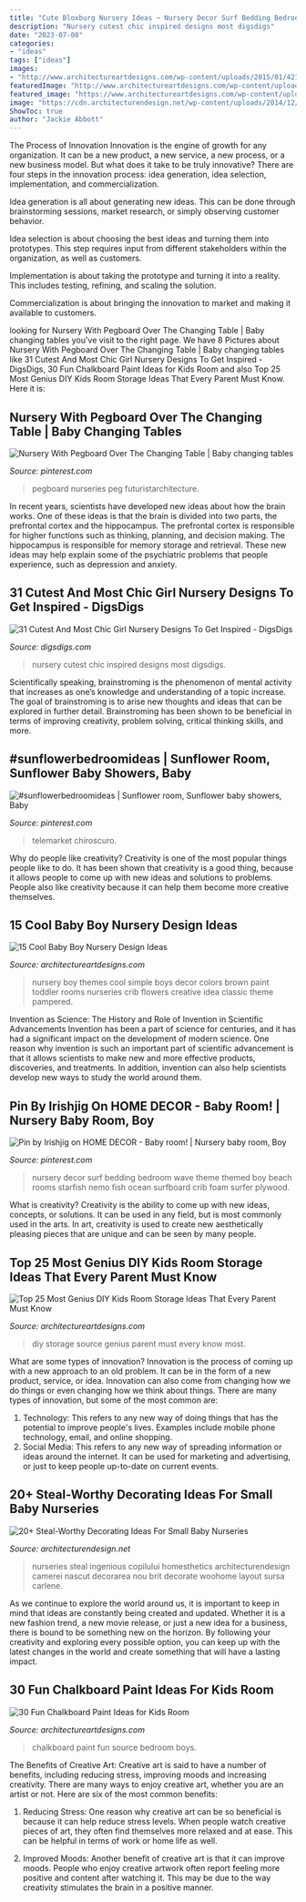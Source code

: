 ```yaml
---
title: "Cute Bloxburg Nursery Ideas ~ Nursery Decor Surf Bedding Bedroom Wave Theme Themed Boy Beach Rooms Starfish Nemo Fish Ocean Surfboard Crib Foam Surfer Plywood"
description: "Nursery cutest chic inspired designs most digsdigs"
date: "2023-07-08"
categories:
- "ideas"
tags: ["ideas"]
images:
- "http://www.architectureartdesigns.com/wp-content/uploads/2015/01/421.jpg"
featuredImage: "http://www.architectureartdesigns.com/wp-content/uploads/2015/01/421.jpg"
featured_image: "https://www.architectureartdesigns.com/wp-content/uploads/2015/02/7.jpeg"
image: "https://cdn.architecturendesign.net/wp-content/uploads/2014/12/AD-Baby-Nursery-Ideas-16.jpg"
ShowToc: true
author: "Jackie Abbott"
---
```



The Process of Innovation
Innovation is the engine of growth for any organization. It can be a new product, a new service, a new process, or a new business model. But what does it take to be truly innovative?
There are four steps in the innovation process: idea generation, idea selection, implementation, and commercialization.

Idea generation is all about generating new ideas. This can be done through brainstorming sessions, market research, or simply observing customer behavior.

Idea selection is about choosing the best ideas and turning them into prototypes. This step requires input from different stakeholders within the organization, as well as customers.

Implementation is about taking the prototype and turning it into a reality. This includes testing, refining, and scaling the solution.

Commercialization is about bringing the innovation to market and making it available to customers.

	

		
looking for Nursery With Pegboard Over The Changing Table | Baby changing tables you've visit to the right page. We have 8 Pictures about Nursery With Pegboard Over The Changing Table | Baby changing tables like 31 Cutest And Most Chic Girl Nursery Designs To Get Inspired - DigsDigs, 30 Fun Chalkboard Paint Ideas for Kids Room and also Top 25 Most Genius DIY Kids Room Storage Ideas That Every Parent Must Know. Here it is:
		
    
## Nursery With Pegboard Over The Changing Table | Baby Changing Tables

<img loading=lazy src="https://i.pinimg.com/736x/bd/b1/56/bdb1564325bca58260620bd25c8b8d29.jpg" onerror="this.onerror=null;this.src='https://tse2.mm.bing.net/th?id=OIP.qwEBRkN_p_P91aKzKv0tTgHaNJ&amp;pid=15.1';" alt="Nursery With Pegboard Over The Changing Table | Baby changing tables">

_Source: pinterest.com_

>pegboard nurseries peg futuristarchitecture. 

	

In recent years, scientists have developed new ideas about how the brain works. One of these ideas is that the brain is divided into two parts, the prefrontal cortex and the hippocampus. The prefrontal cortex is responsible for higher functions such as thinking, planning, and decision making. The hippocampus is responsible for memory storage and retrieval. These new ideas may help explain some of the psychiatric problems that people experience, such as depression and anxiety.

    
## 31 Cutest And Most Chic Girl Nursery Designs To Get Inspired - DigsDigs

<img loading=lazy src="https://www.digsdigs.com/photos/cutest-and-most-chic-girl-nursery-designs-to-get-inspired-20.jpg" onerror="this.onerror=null;this.src='https://tse2.mm.bing.net/th?id=OIP.w8InT7m-R2NtliAGKxaDqwHaK7&amp;pid=15.1';" alt="31 Cutest And Most Chic Girl Nursery Designs To Get Inspired - DigsDigs">

_Source: digsdigs.com_

>nursery cutest chic inspired designs most digsdigs. 

	

Scientifically speaking, brainstroming is the phenomenon of mental activity that increases as one’s knowledge and understanding of a topic increase. The goal of brainstroming is to arise new thoughts and ideas that can be explored in further detail. Brainstroming has been shown to be beneficial in terms of improving creativity, problem solving, critical thinking skills, and more.

    
## #sunflowerbedroomideas | Sunflower Room, Sunflower Baby Showers, Baby

<img loading=lazy src="https://i.pinimg.com/736x/1e/67/e2/1e67e2c46b854597a9668c8380be3bdb.jpg" onerror="this.onerror=null;this.src='https://tse1.mm.bing.net/th?id=OIP.EdFU_XS7LqgfcKU2fT-lKQHaJ3&amp;pid=15.1';" alt="#sunflowerbedroomideas | Sunflower room, Sunflower baby showers, Baby">

_Source: pinterest.com_

>telemarket chiroscuro. 

	

Why do people like creativity?
Creativity is one of the most popular things people like to do. It has been shown that creativity is a good thing, because it allows people to come up with new ideas and solutions to problems. People also like creativity because it can help them become more creative themselves.

    
## 15 Cool Baby Boy Nursery Design Ideas

<img loading=lazy src="https://www.architectureartdesigns.com/wp-content/uploads/2015/02/7.jpeg" onerror="this.onerror=null;this.src='https://tse2.mm.bing.net/th?id=OIP.Wcjdc6FRcot2bbocD9bi7gHaF7&amp;pid=15.1';" alt="15 Cool Baby Boy Nursery Design Ideas">

_Source: architectureartdesigns.com_

>nursery boy themes cool simple boys decor colors brown paint toddler rooms nurseries crib flowers creative idea classic theme pampered. 

	

Invention as Science: The History and Role of Invention in Scientific Advancements
Invention has been a part of science for centuries, and it has had a significant impact on the development of modern science. One reason why invention is such an important part of scientific advancement is that it allows scientists to make new and more effective products, discoveries, and treatments. In addition, invention can also help scientists develop new ways to study the world around them.

    
## Pin By Irishjig On HOME DECOR - Baby Room! | Nursery Baby Room, Boy

<img loading=lazy src="https://i.pinimg.com/736x/ec/92/5f/ec925fccb5a9471acc665dbcb140909d.jpg" onerror="this.onerror=null;this.src='https://tse1.mm.bing.net/th?id=OIP.CA_OvXchB63RJPyt1uxkWwHaJ4&amp;pid=15.1';" alt="Pin by Irishjig on HOME DECOR - Baby room! | Nursery baby room, Boy">

_Source: pinterest.com_

>nursery decor surf bedding bedroom wave theme themed boy beach rooms starfish nemo fish ocean surfboard crib foam surfer plywood. 

	

What is creativity?
Creativity is the ability to come up with new ideas, concepts, or solutions. It can be used in any field, but is most commonly used in the arts. In art, creativity is used to create new aesthetically pleasing pieces that are unique and can be seen by many people.

    
## Top 25 Most Genius DIY Kids Room Storage Ideas That Every Parent Must Know

<img loading=lazy src="http://www.architectureartdesigns.com/wp-content/uploads/2015/01/421.jpg" onerror="this.onerror=null;this.src='https://tse1.mm.bing.net/th?id=OIP.tI-vfasP4o7e0wUcN2FZMAHaJ4&amp;pid=15.1';" alt="Top 25 Most Genius DIY Kids Room Storage Ideas That Every Parent Must Know">

_Source: architectureartdesigns.com_

>diy storage source genius parent must every know most. 

	

What are some types of innovation?
Innovation is the process of coming up with a new approach to an old problem. It can be in the form of a new product, service, or idea. Innovation can also come from changing how we do things or even changing how we think about things. There are many types of innovation, but some of the most common are: 
1) Technology: This refers to any new way of doing things that has the potential to improve people's lives. Examples include mobile phone technology, email, and online shopping. 
2) Social Media: This refers to any new way of spreading information or ideas around the internet. It can be used for marketing and advertising, or just to keep people up-to-date on current events.

    
## 20+ Steal-Worthy Decorating Ideas For Small Baby Nurseries

<img loading=lazy src="https://cdn.architecturendesign.net/wp-content/uploads/2014/12/AD-Baby-Nursery-Ideas-16.jpg" onerror="this.onerror=null;this.src='https://tse2.mm.bing.net/th?id=OIP.br01Xl1By1hu_KcOdneZWwHaLH&amp;pid=15.1';" alt="20+ Steal-Worthy Decorating Ideas For Small Baby Nurseries">

_Source: architecturendesign.net_

>nurseries steal ingenious copilului homesthetics architecturendesign camerei nascut decorarea nou brit decorate woohome layout sursa carlene. 

	

As we continue to explore the world around us, it is important to keep in mind that ideas are constantly being created and updated. Whether it is a new fashion trend, a new movie release, or just a new idea for a business, there is bound to be something new on the horizon. By following your creativity and exploring every possible option, you can keep up with the latest changes in the world and create something that will have a lasting impact.

    
## 30 Fun Chalkboard Paint Ideas For Kids Room

<img loading=lazy src="https://www.architectureartdesigns.com/wp-content/uploads/2014/01/2311.jpg" onerror="this.onerror=null;this.src='https://tse3.mm.bing.net/th?id=OIP.b7RnGw8xmnr5CvtfKVEvawHaJ4&amp;pid=15.1';" alt="30 Fun Chalkboard Paint Ideas for Kids Room">

_Source: architectureartdesigns.com_

>chalkboard paint fun source bedroom boys. 

	

The Benefits of Creative Art:
Creative art is said to have a number of benefits, including reducing stress, improving moods and increasing creativity. There are many ways to enjoy creative art, whether you are an artist or not. Here are six of the most common benefits:
1. Reducing Stress: One reason why creative art can be so beneficial is because it can help reduce stress levels. When people watch creative pieces of art, they often find themselves more relaxed and at ease. This can be helpful in terms of work or home life as well.

2. Improved Moods: Another benefit of creative art is that it can improve moods. People who enjoy creative artwork often report feeling more positive and content after watching it. This may be due to the way creativity stimulates the brain in a positive manner.


